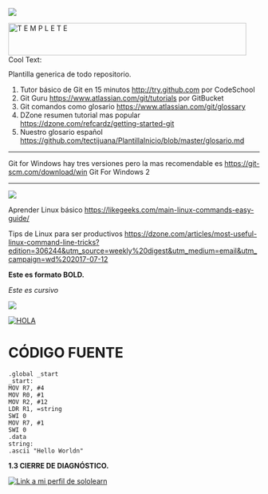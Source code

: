 ![](http://www.bettshow.com/library_5/1738756_assocImage_2.png?rndUUID=935D8560-F6D9-649D-B65F22B5D35C8F97)

<a href="https://cooltext.com"><img src="https://images.cooltext.com/4970280.png" width="477" height="65" alt="T E M P L E T E" /></a>
<a href="http://cooltext.com" target="_top"><img src="https://cooltext.com/images/ct_pixel.gif" width="80" height="15" alt="Cool Text: Logo and Graphics Generator" border="0" /></a>

Plantilla generica de todo repositorio.

1. Tutor básico de Git en 15 minutos http://try.github.com por CodeSchool
2. Git Guru https://www.atlassian.com/git/tutorials por GitBucket
3. Git comandos como glosario https://www.atlassian.com/git/glossary
4. DZone resumen tutorial mas popular https://dzone.com/refcardz/getting-started-git
5. Nuestro glosario español https://github.com/tectijuana/PlantillaInicio/blob/master/glosario.md

----

Git for Windows hay tres versiones pero la mas recomendable es https://git-scm.com/download/win Git For Windows 2

----

![](http://www.linuxandubuntu.com/uploads/2/1/1/5/21152474/basics-linux-commands_orig.jpg)

Aprender Linux básico 
https://likegeeks.com/main-linux-commands-easy-guide/

Tips de Linux para ser productivos
https://dzone.com/articles/most-useful-linux-command-line-tricks?edition=306244&utm_source=weekly%20digest&utm_medium=email&utm_campaign=wd%202017-07-12

**Este es formato BOLD.**

_Este es cursivo_

![](https://tectijuana.edu.mx/wp-content/uploads/2014/11/Heading-Ing-sistemas-2048x672.png)

[![HOLA](https://img.youtube.com/vi/wSNd02kVv8o/0.jpg)](https://www.youtube.com/watch?v=wSNd02kVv8o)

# CÓDIGO FUENTE
```
.global _start
_start:
MOV R7, #4
MOV R0, #1
MOV R2, #12
LDR R1, =string
SWI 0
MOV R7, #1
SWI 0
.data
string:
.ascii "Hello Worldn"
```

**1.3 CIERRE DE DIAGNÓSTICO.**

[![Link a mi perfil de sololearn](https://img.utdstc.com/icons/sololearn-learn-to-code-for-free-android.png:l)](https://www.sololearn.com/Profile/17288484)
